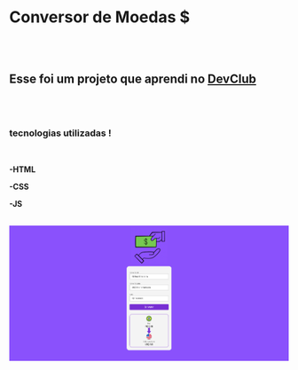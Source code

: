 <h1>Conversor de Moedas $</h1>
<br>
<br>
<h2>Esse foi um projeto que aprendi no <a href="https://rodolfomori.com.br/DevClub">DevClub</a></h2>
<br>
<br>
<h3>tecnologias utilizadas !</h3>
<br>
<p><b>-HTML</b></p>
<p><b>-CSS</b></p>
<p><b>-JS</b></p>
<br>
<img src="https://github.com/fabianosilva13/DEVCLUB-CONVERT/blob/main/assets/captura-convert.png?raw=true" />
